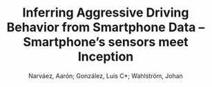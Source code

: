 ---
paperId: 12
author: Narváez, Aarón; González, Luis C*; Wahlström, Johan 
publicationauthor: González, L. C.
title: Inferring Aggressive Driving Behavior from Smartphone Data – Smartphone’s sensors meet  Inception
pdf: Narvaez_short_12.pdf
poster: Narvaez_short_12.png
alt: --
type: Poster
topic: Deep Learning
link: https://research.latinxinai.org/papers/neurips/2020/pdf/Narvaez_short_12.pdf
conference: neurips
year: 2020
tags: neurips-2020
---